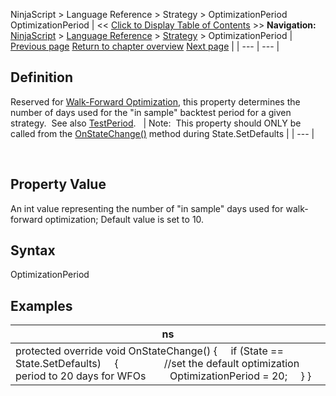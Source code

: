﻿
NinjaScript > Language Reference > Strategy > OptimizationPeriod
OptimizationPeriod
| << [Click to Display Table of Contents](optimizationperiod.md) >> **Navigation:**     [NinjaScript](ninjascript-1.md) > [Language Reference](language_reference_wip-1.md) > [Strategy](strategy-1.md) > OptimizationPeriod | [Previous page](onpositionupdate-1.md) [Return to chapter overview](strategy-1.md) [Next page](order-1.md) |
| --- | --- |
## Definition
Reserved for [Walk-Forward Optimization](walk_forward_optimize_a_strate-1.md), this property determines the number of days used for the "in sample" backtest period for a given strategy.  See also [TestPeriod](testperiod-1.md).
 
| Note:  This property should ONLY be called from the [OnStateChange()](onstatechange-1.md) method during State.SetDefaults |
| --- |

 
## Property Value
An int value representing the number of "in sample" days used for walk-forward optimization; Default value is set to 10.
 
## Syntax
OptimizationPeriod
 
## 
## Examples
| ns |
| --- |
| protected override void OnStateChange() {      if (State == State.SetDefaults)      {                   //set the default optimization period to 20 days for WFOs          OptimizationPeriod = 20;      } } |
